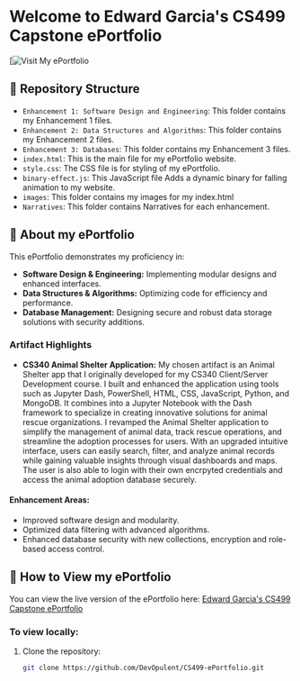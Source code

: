 # Welcome to Edward Garcia's CS499 Capstone ePortfolio

[![Visit My ePortfolio]([https://devopulent.github.io/ePortfolio/](https://img.shields.io/badge/ePortfolio-Visit-blue)](https://devopulent.github.io/ePortfolio/))

## 📂 Repository Structure

- `Enhancement 1: Software Design and Engineering`: This folder contains my Enhancement 1 files.
- `Enhancement 2: Data Structures and Algorithms`: This folder contains my Enhancement 2 files.
- `Enhancement 3: Databases`: This folder contains my Enhancement 3 files.
- `index.html`: This is the main file for my ePortfolio website.
- `style.css`: The CSS file is for styling of my ePortfolio.
- `binary-effect.js`: This JavaScript file Adds a dynamic binary for falling animation to my website.
- `images`: This folder contains my images for my index.html
- `Narratives`: This folder contains Narratives for each enhancement. 

## 🌟 About my ePortfolio

This ePortfolio demonstrates my proficiency in:

- **Software Design & Engineering:** Implementing modular designs and enhanced interfaces.
- **Data Structures & Algorithms:** Optimizing code for efficiency and performance.
- **Database Management:** Designing secure and robust data storage solutions with security additions.

### Artifact Highlights

- **CS340 Animal Shelter Application:** My chosen artifact is an Animal Shelter app that I originally developed for my CS340 Client/Server Development course. I built and enhanced the application using tools such as Jupyter Dash, PowerShell, HTML, CSS, JavaScript, Python, and MongoDB. It combines into a Jupyter Notebook with the Dash framework to specialize in creating innovative solutions for animal rescue organizations. I revamped the Animal Shelter application to simplify the management of animal data, track rescue operations, and streamline the adoption processes for users. With an upgraded intuitive interface, users can easily search, filter, and analyze animal records while gaining valuable insights through visual dashboards and maps. The user is also able to login with their own encrpyted credentials and access the animal adoption database securely.

#### Enhancement Areas:
- Improved software design and modularity.
- Optimized data filtering with advanced algorithms.
- Enhanced database security with new collections, encryption and role-based access control.

## 🚀 How to View my ePortfolio

You can view the live version of the ePortfolio here: [Edward Garcia's CS499 Capstone ePortfolio](https://devopulent.github.io/CS499-ePortfolio/)

### To view locally:

1. Clone the repository:
   ```bash
   git clone https://github.com/DevOpulent/CS499-ePortfolio.git

<!--
This is a ✨ _special_ ✨ repository because its `README.md` (this file) appears on your GitHub profile.

Here are some ideas to get you started:

- 🔭 I’m currently working on ...
- 🌱 I’m currently learning ...
- 👯 I’m looking to collaborate on ...
- 🤔 I’m looking for help with ...
- 💬 Ask me about ...
- 📫 How to reach me: ...
- 😄 Pronouns: ...
- ⚡ Fun fact: ...
-->
